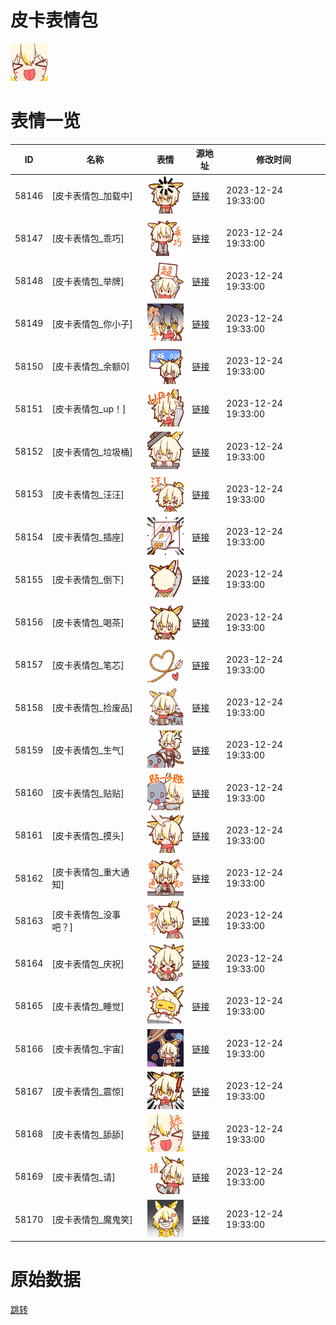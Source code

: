 # 皮卡表情包

<img src="./cover.png" height="60" alt="cover" />

# 表情一览

|ID|名称|表情|源地址|修改时间|
|----|----|----|----|----|
|58146|[皮卡表情包_加载中]|<img src="./pic/058146_%5B皮卡表情包_加载中%5D.png" height="60" alt="加载中"/>|[链接](https://i0.hdslb.com/bfs/garb/de0e259323371afc1453bea3384048f3ecd5aeee.png)|2023-12-24 19:33:00|
|58147|[皮卡表情包_乖巧]|<img src="./pic/058147_%5B皮卡表情包_乖巧%5D.png" height="60" alt="乖巧"/>|[链接](https://i0.hdslb.com/bfs/garb/d77e5e14b64c0405b8c117b1b5509959e02a2c28.png)|2023-12-24 19:33:00|
|58148|[皮卡表情包_举牌]|<img src="./pic/058148_%5B皮卡表情包_举牌%5D.png" height="60" alt="举牌"/>|[链接](https://i0.hdslb.com/bfs/garb/256ccd92fb67408d160dc9029ba9e64f3647a5ce.png)|2023-12-24 19:33:00|
|58149|[皮卡表情包_你小子]|<img src="./pic/058149_%5B皮卡表情包_你小子%5D.png" height="60" alt="你小子"/>|[链接](https://i0.hdslb.com/bfs/garb/1b35fbc40de89750a1e3f82cea3cb30c5a98b82b.png)|2023-12-24 19:33:00|
|58150|[皮卡表情包_余额0]|<img src="./pic/058150_%5B皮卡表情包_余额0%5D.png" height="60" alt="余额0"/>|[链接](https://i0.hdslb.com/bfs/garb/26066475463eaff44516f0008038a9051263ff9a.png)|2023-12-24 19:33:00|
|58151|[皮卡表情包_up！]|<img src="./pic/058151_%5B皮卡表情包_up！%5D.png" height="60" alt="up！"/>|[链接](https://i0.hdslb.com/bfs/garb/abf3906ba168b02b9f7d2394aba2d3b502b4f801.png)|2023-12-24 19:33:00|
|58152|[皮卡表情包_垃圾桶]|<img src="./pic/058152_%5B皮卡表情包_垃圾桶%5D.png" height="60" alt="垃圾桶"/>|[链接](https://i0.hdslb.com/bfs/garb/0080bb1bbe05c4e72b0b277b8736fad8f99e3142.png)|2023-12-24 19:33:00|
|58153|[皮卡表情包_汪汪]|<img src="./pic/058153_%5B皮卡表情包_汪汪%5D.png" height="60" alt="汪汪"/>|[链接](https://i0.hdslb.com/bfs/garb/24a36453f31d50c8acc5b067cca2d853613d1f5a.png)|2023-12-24 19:33:00|
|58154|[皮卡表情包_插座]|<img src="./pic/058154_%5B皮卡表情包_插座%5D.png" height="60" alt="插座"/>|[链接](https://i0.hdslb.com/bfs/garb/66dcdd7e8bc1ec533ceb8a26b475b1accbfef299.png)|2023-12-24 19:33:00|
|58155|[皮卡表情包_倒下]|<img src="./pic/058155_%5B皮卡表情包_倒下%5D.png" height="60" alt="倒下"/>|[链接](https://i0.hdslb.com/bfs/garb/4db124d978f3def0ce9d047abfb02918bb000a8b.png)|2023-12-24 19:33:00|
|58156|[皮卡表情包_喝茶]|<img src="./pic/058156_%5B皮卡表情包_喝茶%5D.png" height="60" alt="喝茶"/>|[链接](https://i0.hdslb.com/bfs/garb/4229d46d0b397fad7f4a81c92012708528d98018.png)|2023-12-24 19:33:00|
|58157|[皮卡表情包_笔芯]|<img src="./pic/058157_%5B皮卡表情包_笔芯%5D.png" height="60" alt="笔芯"/>|[链接](https://i0.hdslb.com/bfs/garb/96fd9034b12d2526ecc63b0579a15417b32f73cf.png)|2023-12-24 19:33:00|
|58158|[皮卡表情包_捡废品]|<img src="./pic/058158_%5B皮卡表情包_捡废品%5D.png" height="60" alt="捡废品"/>|[链接](https://i0.hdslb.com/bfs/garb/f6d934956271843009340da09fa1005a1d30d1f7.png)|2023-12-24 19:33:00|
|58159|[皮卡表情包_生气]|<img src="./pic/058159_%5B皮卡表情包_生气%5D.png" height="60" alt="生气"/>|[链接](https://i0.hdslb.com/bfs/garb/8f6aa94fb9b5b0d59c0b4521ff548f334b8e16bc.png)|2023-12-24 19:33:00|
|58160|[皮卡表情包_贴贴]|<img src="./pic/058160_%5B皮卡表情包_贴贴%5D.png" height="60" alt="贴贴"/>|[链接](https://i0.hdslb.com/bfs/garb/248d0d8d4796e85e836b63973be21875e37654ce.png)|2023-12-24 19:33:00|
|58161|[皮卡表情包_摸头]|<img src="./pic/058161_%5B皮卡表情包_摸头%5D.png" height="60" alt="摸头"/>|[链接](https://i0.hdslb.com/bfs/garb/19a3c5f17b216ec7d0cfb72461585e35ec87e372.png)|2023-12-24 19:33:00|
|58162|[皮卡表情包_重大通知]|<img src="./pic/058162_%5B皮卡表情包_重大通知%5D.png" height="60" alt="重大通知"/>|[链接](https://i0.hdslb.com/bfs/garb/6af87dba217c6c1bd8528750e58c49a17ef56af6.png)|2023-12-24 19:33:00|
|58163|[皮卡表情包_没事吧？]|<img src="./pic/058163_%5B皮卡表情包_没事吧？%5D.png" height="60" alt="没事吧？"/>|[链接](https://i0.hdslb.com/bfs/garb/8ab57d807f912dd7fd022b1f878b596849d2abb3.png)|2023-12-24 19:33:00|
|58164|[皮卡表情包_庆祝]|<img src="./pic/058164_%5B皮卡表情包_庆祝%5D.png" height="60" alt="庆祝"/>|[链接](https://i0.hdslb.com/bfs/garb/636a40a890430a8736bbd80c49a85a63c13dd128.png)|2023-12-24 19:33:00|
|58165|[皮卡表情包_睡觉]|<img src="./pic/058165_%5B皮卡表情包_睡觉%5D.png" height="60" alt="睡觉"/>|[链接](https://i0.hdslb.com/bfs/garb/64903fd81e0aec22d03a211c125cb3d1e07d3e01.png)|2023-12-24 19:33:00|
|58166|[皮卡表情包_宇宙]|<img src="./pic/058166_%5B皮卡表情包_宇宙%5D.png" height="60" alt="宇宙"/>|[链接](https://i0.hdslb.com/bfs/garb/d9e88daeb4be608424c19836d893e0cdd5d8e4a3.png)|2023-12-24 19:33:00|
|58167|[皮卡表情包_震惊]|<img src="./pic/058167_%5B皮卡表情包_震惊%5D.png" height="60" alt="震惊"/>|[链接](https://i0.hdslb.com/bfs/garb/f3f8f6faf622f4cdad5c7229b6a50dd849ce3696.png)|2023-12-24 19:33:00|
|58168|[皮卡表情包_舔舔]|<img src="./pic/058168_%5B皮卡表情包_舔舔%5D.png" height="60" alt="舔舔"/>|[链接](https://i0.hdslb.com/bfs/garb/01d3daf5d9d234fc41821b746442db60e1a3fa3c.png)|2023-12-24 19:33:00|
|58169|[皮卡表情包_请]|<img src="./pic/058169_%5B皮卡表情包_请%5D.png" height="60" alt="请"/>|[链接](https://i0.hdslb.com/bfs/garb/7b5c24fe5bb09d416757396da323e6e091600e40.png)|2023-12-24 19:33:00|
|58170|[皮卡表情包_魔鬼笑]|<img src="./pic/058170_%5B皮卡表情包_魔鬼笑%5D.png" height="60" alt="魔鬼笑"/>|[链接](https://i0.hdslb.com/bfs/garb/025f27965e7896eaa08beb182c2868af21521490.png)|2023-12-24 19:33:00|

# 原始数据

[跳转](./raw.json)

